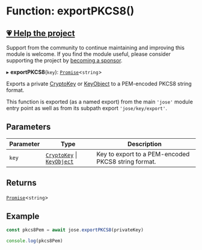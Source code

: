 # Function: exportPKCS8()

## [💗 Help the project](https://github.com/sponsors/panva)

Support from the community to continue maintaining and improving this module is welcome. If you find the module useful, please consider supporting the project by [becoming a sponsor](https://github.com/sponsors/panva).

▸ **exportPKCS8**(`key`): [`Promise`](https://developer.mozilla.org/docs/Web/JavaScript/Reference/Global_Objects/Promise)\<`string`\>

Exports a private [CryptoKey](https://developer.mozilla.org/docs/Web/API/CryptoKey) or [KeyObject](https://nodejs.org/api/crypto.html#class-keyobject) to a PEM-encoded PKCS8 string format.

This function is exported (as a named export) from the main `'jose'` module entry point as well
as from its subpath export `'jose/key/export'`.

## Parameters

| Parameter | Type | Description |
| ------ | ------ | ------ |
| `key` | [`CryptoKey`](https://developer.mozilla.org/docs/Web/API/CryptoKey) \| [`KeyObject`](../../../types/interfaces/KeyObject.md) | Key to export to a PEM-encoded PKCS8 string format. |

## Returns

[`Promise`](https://developer.mozilla.org/docs/Web/JavaScript/Reference/Global_Objects/Promise)\<`string`\>

## Example

```js
const pkcs8Pem = await jose.exportPKCS8(privateKey)

console.log(pkcs8Pem)
```
